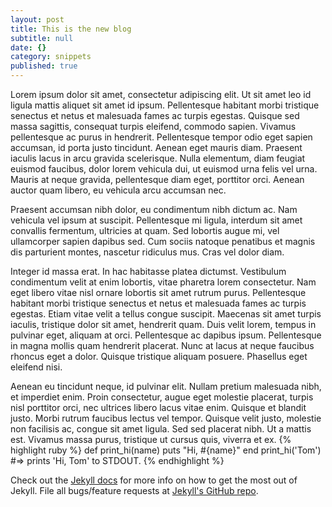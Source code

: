 ```yaml
---
layout: post
title: This is the new blog
subtitle: null
date: {}
category: snippets
published: true
---
```


Lorem ipsum dolor sit amet, consectetur adipiscing elit. Ut sit amet leo id ligula mattis aliquet sit amet id ipsum. Pellentesque habitant morbi tristique senectus et netus et malesuada fames ac turpis egestas. Quisque sed massa sagittis, consequat turpis eleifend, commodo sapien. Vivamus pellentesque ac purus in hendrerit. Pellentesque tempor odio eget sapien accumsan, id porta justo tincidunt. Aenean eget mauris diam. Praesent iaculis lacus in arcu gravida scelerisque. Nulla elementum, diam feugiat euismod faucibus, dolor lorem vehicula dui, ut euismod urna felis vel urna. Mauris at neque gravida, pellentesque diam eget, porttitor orci. Aenean auctor quam libero, eu vehicula arcu accumsan nec.

Praesent accumsan nibh dolor, eu condimentum nibh dictum ac. Nam vehicula vel ipsum at suscipit. Pellentesque mi ligula, interdum sit amet convallis fermentum, ultricies at quam. Sed lobortis augue mi, vel ullamcorper sapien dapibus sed. Cum sociis natoque penatibus et magnis dis parturient montes, nascetur ridiculus mus. Cras vel dolor diam.

Integer id massa erat. In hac habitasse platea dictumst. Vestibulum condimentum velit at enim lobortis, vitae pharetra lorem consectetur. Nam eget libero vitae nisl ornare lobortis sit amet rutrum purus. Pellentesque habitant morbi tristique senectus et netus et malesuada fames ac turpis egestas. Etiam vitae velit a tellus congue suscipit. Maecenas sit amet turpis iaculis, tristique dolor sit amet, hendrerit quam. Duis velit lorem, tempus in pulvinar eget, aliquam at orci. Pellentesque ac dapibus ipsum. Pellentesque in magna mollis quam hendrerit placerat. Nunc at lacus at neque faucibus rhoncus eget a dolor. Quisque tristique aliquam posuere. Phasellus eget eleifend nisi.

Aenean eu tincidunt neque, id pulvinar elit. Nullam pretium malesuada nibh, et imperdiet enim. Proin consectetur, augue eget molestie placerat, turpis nisl porttitor orci, nec ultrices libero lacus vitae enim. Quisque et blandit justo. Morbi rutrum faucibus lectus vel tempor. Quisque velit justo, molestie non facilisis ac, congue sit amet ligula. Sed sed placerat nibh. Ut a mattis est. Vivamus massa purus, tristique ut cursus quis, viverra et ex.
{% highlight ruby %}
def print_hi(name)
  puts "Hi, #{name}"
end
print_hi('Tom')
#=> prints 'Hi, Tom' to STDOUT.
{% endhighlight %}



Check out the [Jekyll docs][jekyll] for more info on how to get the most out of Jekyll. File all bugs/feature requests at [Jekyll's GitHub repo][jekyll-gh].

[jekyll-gh]: https://github.com/mojombo/jekyll
[jekyll]:    http://jekyllrb.com

